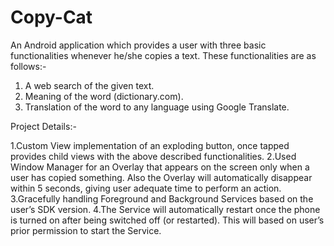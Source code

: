 # Copy-Cat
An Android application which provides a user with three basic functionalities whenever he/she copies a text. These functionalities are as follows:-
1. A web search of the given text.
2. Meaning of the word  (dictionary.com).
3. Translation of the word to any language using Google Translate. 



Project Details:-

1.Custom View implementation of an exploding button, once tapped provides child views with the above described functionalities. 
2.Used Window Manager for an Overlay that appears on the screen only when a user has copied something. Also the Overlay will automatically disappear within 5 seconds, giving user adequate time to perform an action.
3.Gracefully handling Foreground and Background Services based on the user’s SDK version. 
4.The Service will automatically restart once the phone is turned on after being switched off (or restarted). This will based on user’s prior permission to start the Service.
